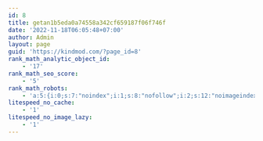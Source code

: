 ```yaml
---
id: 8
title: getan1b5eda0a74558a342cf659187f06f746f
date: '2022-11-18T06:05:48+07:00'
author: Admin
layout: page
guid: 'https://kindmod.com/?page_id=8'
rank_math_analytic_object_id:
    - '17'
rank_math_seo_score:
    - '5'
rank_math_robots:
    - 'a:5:{i:0;s:7:"noindex";i:1;s:8:"nofollow";i:2;s:12:"noimageindex";i:3;s:9:"noarchive";i:4;s:9:"nosnippet";}'
litespeed_no_cache:
    - '1'
litespeed_no_image_lazy:
    - '1'
---
```


